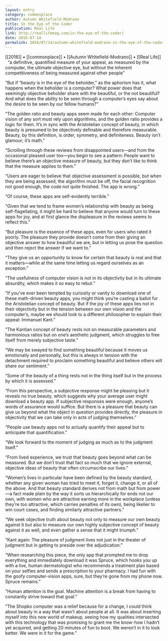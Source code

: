 ```yaml
---
layout: entry
category: commonplace
author: Autumn Whitefield-Modrano
title: In the Eye of the Coder
publication: Real Life
link: http://reallifemag.com/in-the-eye-of-the-coder/
date: 2016-07-14
permalink: 2016/07/14/autumn-whitefield-modrano-in-the-eye-of-the-coder
---
```


[[2016]] • [[commonplace]] • [[Autumn Whitefield-Modrano]] • [[Real Life]]
 
“a definitive, quantified measure of your appeal, as measured by the computer, the ultimate objective eye, but without the inherent competitiveness of being measured against other people”

“But if “beauty is in the eye of the beholder,” as the aphorism has it, what happens when the beholder is a computer? What power does that seemingly objective beholder share with the beautiful, or the not beautiful? And what does the ability to be seen through a computer’s eyes say about the desire to be seen by our fellow humans?”

“The golden ratio and beauty apps seem made for each other: Computer vision of any sort must rely upon algorithms, and the golden ratio provides a logic for them. It’s in sync with the Aristotelian concept of beauty, in which beauty is presumed to be objectively definable and therefore measurable. Beauty, by this definition, is order, symmetry, and definiteness. Beauty isn’t glamour; it’s math.”

“Scrolling through these reviews from disappointed users—and from the occasional pleased user too—you begin to see a pattern: People want to believe there’s an objective measure of beauty, but they don’t like to think that the measure applies to them.”

“Users are eager to believe that objective assessment is possible, but when they are being assessed, the algorithm must be off, the facial recognition not good enough, the code not quite finished. The app is wrong.”

“Of course, these apps are self-evidently terrible.”

“Given that we tend to frame women’s relationship with beauty as being self-flagellating, it might be hard to believe that anyone would turn to these apps for joy, and at first glance the displeasure in the reviews seems to reflect this.”

“But pleasure is the essence of these apps, even for users who rated it poorly. The pleasure they provide doesn’t come from their giving an objective answer to how beautiful we are, but in letting us pose the question and then reject the answer if we want to.”

“They give us an opportunity to know for certain that beauty is real and that it matters—while at the same time letting us regard ourselves as an exception.”

“The usefulness of computer vision is not in its objectivity but in its ultimate absurdity, which makes it so easy to rebut.”

“If you’ve ever been tempted by curiosity or vanity to download one of these math-driven beauty apps, you might think you’re casting a ballot for the Aristotelian concept of beauty. But if the joy of these apps lies not in their objectivity but in the tension between our own vision and the computer’s, maybe we should look to a different philosopher to explain their appeal: Immanuel Kant.”

“The Kantian concept of beauty rests not on measurable parameters and harmonious ratios but on one’s aesthetic judgment, which struggles to free itself from merely subjective taste.”

“We may be swayed to find something beautiful because it moves us emotionally and personally, but this is always in tension with the detachment required to proclaim something beautiful and believe others will share our sentiment.”

“Some of the beauty of a thing rests not in the thing itself but in the process by which it is assessed.”

“From this perspective, a subjective response might be pleasing but it reveals no true beauty, which suggests why your average user might download a beauty app. If subjective responses were enough, anyone’s words of assurance would suffice. But there is a pleasure that beauty can give us beyond what the object in question provides directly, the pleasure in objectivity that we can take only in acts of judging themselves.”

“People use beauty apps not to actually quantify their appeal but to anticipate that quantification.”

“We look forward to the moment of judging as much as to the judgment itself.”

“From lived experience, we trust that beauty goes beyond what can be measured. But we don’t trust that fact so much that we ignore external, objective ideas of beauty that often circumscribe our lives.”

“Women’s lives in particular have been defined by the beauty standard, whether any given woman has tried to meet it, forget it, change it, or all of the above. And that beauty standard derives not from math but from power—a fact made plain by the way it sorts us hierarchically for ends not our own, with women who are attractive earning more in the workplace (unless they’re too attractive, which carries penalties of its own), being likelier to win court cases, and finding similarly attractive partners.”

“We seek objective truth about beauty not only to measure our own beauty against it but also to measure our own highly subjective concept of beauty against it as well, and even gather a sense that it might triumph.”

“Kant again: The pleasure of judgment lives not just in the theater of judgment but in getting to preside over the adjudication.”

“When researching this piece, the only app that prompted me to drop everything and immediately download it was Spruce, which hooks you up with a live, human dermatologist who recommends a treatment plan based on your selfies and sends a prescription to your pharmacy. I had fun with the goofy computer-vision apps, sure, but they’re gone from my phone now. Spruce remains.”

“Human attention is the goal. Machine attention is a break from having to constantly strive toward that goal.”

“The Shopko computer was a relief because for a change, I could think about beauty in a way that wasn’t about people at all. It was about inserting myself into this new world of makeup, seeing how my qualities intersected with this technology that was promising to grant me the know-how I hadn’t yet acquired, and getting 20 minutes of fun to boot. We weren’t in it to look better. We were in it for the game.”
